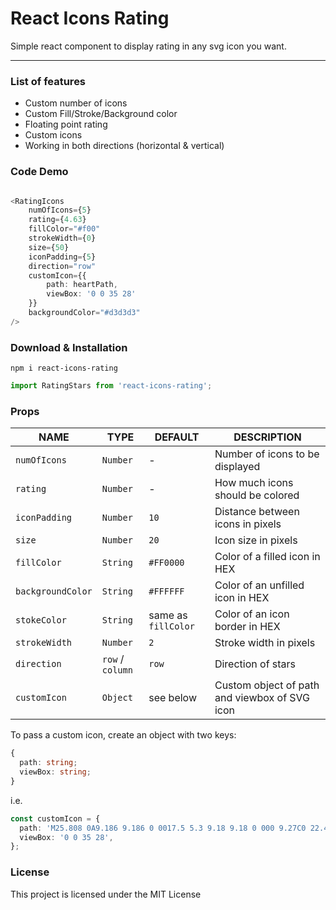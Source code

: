 React Icons Rating
=======================================

Simple react component to display rating in any svg icon you want.

* * *

### List of features

*   Custom number of icons
*   Custom Fill/Stroke/Background color
*   Floating point rating
*   Custom icons
*   Working in both directions (horizontal & vertical)

### Code Demo

```typescript jsx We will use markdown for the Syntax Highlighting

<RatingIcons
    numOfIcons={5}
    rating={4.63}
    fillColor="#f00"
    strokeWidth={0}
    size={50}
    iconPadding={5}
    direction="row"
    customIcon={{
        path: heartPath,
        viewBox: '0 0 35 28'
    }}
    backgroundColor="#d3d3d3"
/>

```

### Download & Installation

```shell 
npm i react-icons-rating
```

```typescript
import RatingStars from 'react-icons-rating';
```

### Props
|NAME|TYPE|DEFAULT|DESCRIPTION|
|----|----|-------|-----------|
|`numOfIcons`|`Number`|-|Number of icons to be displayed|
|`rating`|`Number`|-|How much icons should be colored|
|`iconPadding`|`Number`|`10`|Distance between icons in pixels|
|`size`|`Number`|`20`|Icon size in pixels|
|`fillColor`|`String`|`#FF0000`|Color of a filled icon in HEX|
|`backgroundColor`|`String`|`#FFFFFF`|Color of an unfilled icon in HEX
|`stokeColor`|`String`|same as `fillColor`|Color of an icon border in HEX|
|`strokeWidth`|`Number`|`2`|Stroke width in pixels|
|`direction`|`row` / `column`|`row`|Direction of stars|
|`customIcon`|`Object`|see below|Custom object of path and viewbox of SVG icon|

To pass a custom icon, create an object with two keys:
```typescript
{
  path: string;
  viewBox: string;
}
```
i.e.
```typescript
const customIcon = {
  path: 'M25.808 0A9.186 9.186 0 0017.5 5.3 9.18 9.18 0 000 9.27C0 22.421 17.5 28 17.5 28S35 22.421 35 9.27A9.231 9.231 0 0025.808 0',
  viewBox: '0 0 35 28',
};
```

### License

This project is licensed under the MIT License
